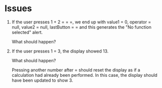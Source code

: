 # Issues

1. If the user presses 1 + 2 = = =, we end up with
    value1 = 0,
    operator = null,
    value2 = null,
    lastButton = =
    and this generates the "No function selected" alert.

    What should happen?


2. If the user presses 1 = 3, the display showed 13.

    What should happen?

    Pressing another number after = should reset the display
    as if a calculation had already been performed. In this
    case, the display should have been updated to show 3.
